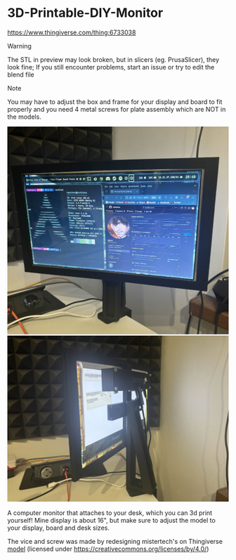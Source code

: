 # 3D-Printable-DIY-Monitor

https://www.thingiverse.com/thing:6733038

> [!WARNING]
> The STL in preview may look broken, but in slicers (eg. PrusaSlicer), they look fine;
> If you still encounter problems, start an issue or try to edit the blend file

> [!NOTE]
> You may have to adjust the box and frame for your display and board to fit properly
> and you need 4 metal screws for plate assembly which are NOT in the models.

![Front of the monitor](/images/monitor1.jpg)
![Back of the monitor, backlight can be seen](/images/monitor2.jpg)

A computer monitor that attaches to your desk, which you can 3d print yourself!
Mine display is about 16", but make sure to adjust the model to your display, board and desk sizes.

The vice and screw was made by redesigning mistertech's on Thingiverse [model](https://www.thingiverse.com/thing:2076034) (licensed under https://creativecommons.org/licenses/by/4.0/)<br/>

